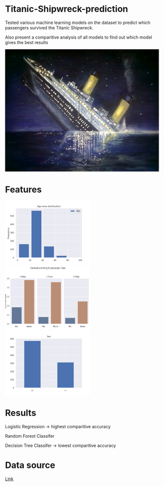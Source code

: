 # Titanic-Shipwreck-prediction
<p>
Tested various machine learning models on the dataset to predict which passengers survived the Titanic Shipwreck. 
</p>
<p>
 Also present a comparitive analysis of all models to find out which model gives the best results 
  </p>
<img src="/Plot/index2.jpg" height = '400' />
<h1> Features </h1>
<p float="left">
  <img src="/Plot/age.png" width="280" />
  <img src="/Plot/survival_class_sex.png" width="280" height='210'/> 
  <img src="/Plot/sex.png" width="280" />
</p>

<h1> Results </h1>
<p>
  Logistic Regression -> highest comparitive accuracy 
</p>
<p>
  Random Forest Classifer  
</p>
<p>
  Decision Tree Classifer -> lowest comparitive accuracy 
</p>



<h1> Data source </h1>

[Link](https://www.kaggle.com/c/titanic/)
